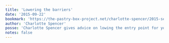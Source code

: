 ```yaml
---
title: 'Lowering the barriers'
date: '2015-09-22'
bookmark: 'https://the-pastry-box-project.net/charlotte-spencer/2015-september-16'
author: 'Charlotte Spencer'
posse: 'Charlotte Spencer gives advice on lowing the entry point for your open source projects.'
notes: false
---
```

